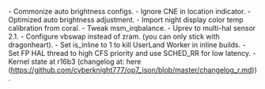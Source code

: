 \- Commonize auto brightness configs.
\- Ignore CNE in location indicator.
\- Optimized auto brightness adjustment.
\- Import night display color temp calibration from coral.
\- Tweak msm_irqbalance.
\- Uprev to multi\-hal sensor 2.1.
\- Configure vbswap instead of zram. (you can only stick with dragonheart).
\- Set is_inline to 1 to kill UserLand Worker in inline builds.
\- Set FP HAL thread to high CFS priority and use SCHED_RR for low latency.
\- Kernel state at r16b3 (changelog at: here (https://github.com/cyberknight777/op7_json/blob/master/changelog_r.md)).
